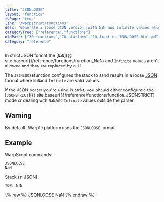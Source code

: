 ```yaml
---
title: "JSONLOOSE"
layout: "function"
isPage: "true"
link: "/warpscript/functions"
desc: "Generate a loose JSON version (with NaN and Infinite values allowed) of the stack"
categoryTree: ["reference","functions"]
oldPath: ["30-functions","70-platform","10-function_JSONLOOSE.html.md"]
category: "reference"
---
```

 

In strict JSON format the [`NaN`]({{ site.baseurl}}/reference/functions/function_NaN) and  `Infinite` values aren't allowed and they are replaced by `null`.

The `JSONLOOSE`function configures the stack to send results in a loose [JSON](http://json.org/) format where 
`NaN`and `Infinite` are valid values.

If the JSON parser you're using is strict, you should either configurate the [`JSONSTRICT`]({{ site.baseurl }}/reference/functions/function_JSONSTRICT) mode or dealing with 
`NaN`and `Infinite` values outside the parser.

## Warning ##

By default, Warp10 platform  uses the `JSONLOOSE` format.

## Example ##

WarpScript commands:

    JSONLOOSE
    NaN

Stack (in JSON):

    TOP: NaN


{% raw %}
<warp10-warpscript-widget backend="{{backend}}"  exec-endpoint="{{execEndpoint}}">JSONLOOSE
NaN
</warp10-warpscript-widget>
{% endraw %} 
